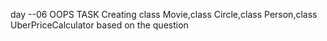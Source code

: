 day --06
OOPS TASK
Creating class Movie,class Circle,class Person,class UberPriceCalculator based on the question
